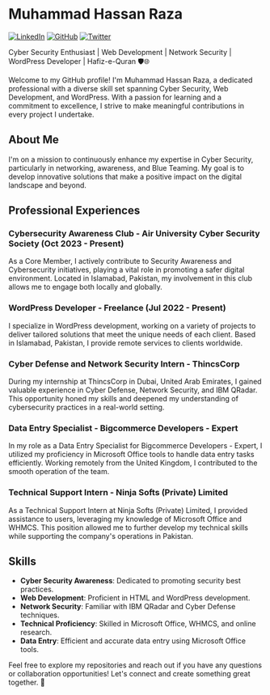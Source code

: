 # Muhammad Hassan Raza  
[![LinkedIn](https://img.shields.io/badge/-Muhammad%20Hassan%20Raza-blue?style=flat-square&logo=Linkedin&logoColor=white&link=https://www.linkedin.com/in/muhammad-hassan-raza-3310a1187/)](https://www.linkedin.com/in/muhammad-hassan-raza-3310a1187/) [![GitHub](https://img.shields.io/badge/-Muhammad%20Hassan%20Raza-black?style=flat-square&logo=GitHub&logoColor=white&link=https://github.com/yourusername)](https://github.com/yourusername) [![Twitter](https://img.shields.io/twitter/follow/yourusername?style=social)](https://twitter.com/yourusername)

Cyber Security Enthusiast | Web Development | Network Security | WordPress Developer | Hafiz-e-Quran 🛡️🌐

Welcome to my GitHub profile! I'm Muhammad Hassan Raza, a dedicated professional with a diverse skill set spanning Cyber Security, Web Development, and WordPress. With a passion for learning and a commitment to excellence, I strive to make meaningful contributions in every project I undertake.

## About Me

I'm on a mission to continuously enhance my expertise in Cyber Security, particularly in networking, awareness, and Blue Teaming. My goal is to develop innovative solutions that make a positive impact on the digital landscape and beyond.

## Professional Experiences

### Cybersecurity Awareness Club - Air University Cyber Security Society (Oct 2023 - Present)

As a Core Member, I actively contribute to Security Awareness and Cybersecurity initiatives, playing a vital role in promoting a safer digital environment. Located in Islamabad, Pakistan, my involvement in this club allows me to engage both locally and globally.

### WordPress Developer - Freelance (Jul 2022 - Present)

I specialize in WordPress development, working on a variety of projects to deliver tailored solutions that meet the unique needs of each client. Based in Islamabad, Pakistan, I provide remote services to clients worldwide.

### Cyber Defense and Network Security Intern - ThincsCorp 

During my internship at ThincsCorp in Dubai, United Arab Emirates, I gained valuable experience in Cyber Defense, Network Security, and IBM QRadar. This opportunity honed my skills and deepened my understanding of cybersecurity practices in a real-world setting.

### Data Entry Specialist - Bigcommerce Developers - Expert 

In my role as a Data Entry Specialist for Bigcommerce Developers - Expert, I utilized my proficiency in Microsoft Office tools to handle data entry tasks efficiently. Working remotely from the United Kingdom, I contributed to the smooth operation of the team.

### Technical Support Intern - Ninja Softs (Private) Limited 

As a Technical Support Intern at Ninja Softs (Private) Limited, I provided assistance to users, leveraging my knowledge of Microsoft Office and WHMCS. This position allowed me to further develop my technical skills while supporting the company's operations in Pakistan.

## Skills

- **Cyber Security Awareness**: Dedicated to promoting security best practices.
- **Web Development**: Proficient in HTML and WordPress development.
- **Network Security**: Familiar with IBM QRadar and Cyber Defense techniques.
- **Technical Proficiency**: Skilled in Microsoft Office, WHMCS, and online research.
- **Data Entry**: Efficient and accurate data entry using Microsoft Office tools.

Feel free to explore my repositories and reach out if you have any questions or collaboration opportunities! Let's connect and create something great together. 🚀
